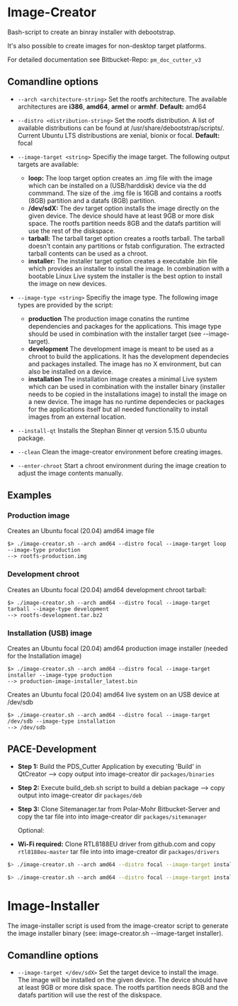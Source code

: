 # Image-Creator

Bash-script to create an binray installer with debootstrap. 


It's also possible to create images for non-desktop target platforms. 

For detailed documentation see Bitbucket-Repo: `pm_doc_cutter_v3` 



## Comandline options

- `--arch <architecture-string>`
  Set the rootfs architecture. The available architectures are **i386**, **amd64**, **armel** or **armhf**.
  **Default:** amd64

- `--distro <distribution-string>`
  Set the rootfs distribution. A list of available distributions can be found at /usr/share/debootstrap/scripts/. Current Ubuntu LTS distribustions are xenial, bionix or focal.
  **Default:** focal

- `--image-target <string>`
  Specifiy the image target. The following output targets are available:
  - **loop:**
    The loop target option creates an .img file with the image which can be installed on a (USB/harddisk) device via the dd commmand. The size of the .img file is 16GB and contains a rootfs (8GB) partition and a datafs (8GB) partition.
  - **/dev/sdX:**
    The dev target option installs the image directly on the given device. The device should have at least 9GB or more disk space. The rootfs partition needs 8GB and the datafs partition will use the rest of the diskspace.
  - **tarball:**
    The tarball target option creates a rootfs tarball. The tarball doesn't contain any partitions or fstab configuration. The extracted tarball contents can be used as a chroot.
  - **installer:**
    The installer target option creates a executable .bin file which provides an installer to install the image. In combination with a bootable Linux Live system the installer is the best option to install the image on new devices.

- `--image-type <string>`
  Specifiy the image type. The following image types are provided by the script:
  - **production**
    The production image conatins the runtime dependencies and packages for the applications. This image type should be used in combination with the installer target (see --image-target).
  - **development**
    The development image is meant to be used as a chroot to build the applications. It has the development dependecies and packages installed. The image has no X environment, but can also be installed on a device.
  - **installation**
    The installation image creates a minimal Live system which can be used in combination with the installer binary (installer needs to be copied in the installations image) to install the image on a new device. The image has no runtime dependecies or packages for the applications itself but all needed functionality to install images from an external location.

- `--install-qt`
  Installs the Stephan Binner qt version 5.15.0 ubuntu package.

- `--clean`
  Clean the image-creator environment before creating images.

- `--enter-chroot`
  Start a chroot environment during the image creation to adjust the image contents manually.

## Examples

### Production image

Creates an Ubuntu focal (20.04) amd64 image file

```
$> ./image-creator.sh --arch amd64 --distro focal --image-target loop --image-type production
--> rootfs-production.img
```

### Development chroot

Creates an Ubuntu focal (20.04) amd64 development chroot tarball:

```
$> ./image-creator.sh --arch amd64 --distro focal --image-target tarball --image-type development
--> rootfs-development.tar.bz2
```

### Installation (USB) image

Creates an Ubuntu focal (20.04) amd64 production image installer (needed for the Installation image)

```
$> ./image-creator.sh --arch amd64 --distro focal --image-target installer --image-type production
--> production-image-installer_latest.bin
```

Creates an Ubuntu focal (20.04) amd64 live system on an USB device at /dev/sdb

```
$> ./image-creator.sh --arch amd64 --distro focal --image-target /dev/sdb --image-type installation
--> /dev/sdb
```



## PACE-Development

- **Step 1:** Build the PDS_Cutter Application by executing 'Build' in QtCreator --> copy output into image-creator dir `packages/binaries`

- **Step 2:** Execute build_deb.sh script to build a debian package --> copy output into image-creator dir `packages/deb`

- **Step 3:** Clone Sitemanager.tar from Polar-Mohr Bitbucket-Server and copy the tar file into into image-creator dir `packages/sitemanager`

  

  Optional:

- **Wi-Fi required:** Clone RTL8188EU driver from github.com and copy `rtl8188eu-master` tar file into into image-creator dir `packages/drivers`

  

```sh
$> ./image-creator.sh --arch amd64 --distro focal --image-target installer --image-type production --install-wifi
```



```sh
$> ./image-creator.sh --arch amd64 --distro focal --image-target installer --image-type development --install-wifi
```



# Image-Installer

The image-installer script is used from the image-creator script to generate the image installer binary (see: image-creator.sh --image-target installer). 

## Comandline options

- `--image-target </dev/sdX>`
  Set the target device to install the image. The image will be installed on the given device. The device should have at least 9GB or more disk space. The rootfs partition needs 8GB and the datafs partition will use the rest of the diskspace.
